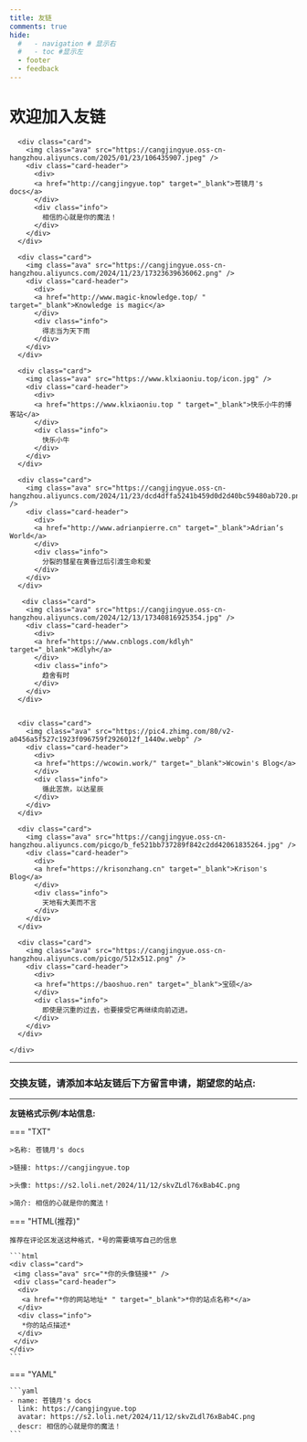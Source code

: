 ```yaml
---
title: 友链
comments: true
hide:
  #   - navigation # 显示右
  #   - toc #显示左
  - footer
  - feedback
---
```


# 欢迎加入友链

<div id="rcorners4" >
  <div class="links-content"> 
    <div class="link-navigation">

      <div class="card">
        <img class="ava" src="https://cangjingyue.oss-cn-hangzhou.aliyuncs.com/2025/01/23/106435907.jpeg" />
        <div class="card-header">
          <div>
          <a href="http://cangjingyue.top" target="_blank">苍镜月's docs</a>
          </div>
          <div class="info">
            相信的心就是你的魔法！
          </div>
        </div>
      </div>

      <div class="card">
        <img class="ava" src="https://cangjingyue.oss-cn-hangzhou.aliyuncs.com/2024/11/23/17323639636062.png" />
        <div class="card-header">
          <div>
          <a href="http://www.magic-knowledge.top/ " target="_blank">Knowledge is magic</a>
          </div>
          <div class="info">
            得志当为天下雨
          </div>
        </div>
      </div>

      <div class="card">
        <img class="ava" src="https://www.klxiaoniu.top/icon.jpg" />
        <div class="card-header">
          <div>
          <a href="https://www.klxiaoniu.top " target="_blank">快乐小牛的博客站</a>
          </div>
          <div class="info">
            快乐小牛
          </div>
        </div>
      </div>

      <div class="card">
        <img class="ava" src="https://cangjingyue.oss-cn-hangzhou.aliyuncs.com/2024/11/23/dcd4dffa5241b459d0d2d40bc59480ab720.png" />
        <div class="card-header">
          <div>
          <a href="http://www.adrianpierre.cn" target="_blank">Adrian‘s World</a>
          </div>
          <div class="info">
            分裂的彗星在黄昏过后引渡生命和爱
          </div>
        </div>
      </div>

       <div class="card">
        <img class="ava" src="https://cangjingyue.oss-cn-hangzhou.aliyuncs.com/2024/12/13/17340816925354.jpg" />
        <div class="card-header">
          <div>
          <a href="https://www.cnblogs.com/kdlyh" target="_blank">Kdlyh</a>
          </div>
          <div class="info">
            趋舍有时
          </div>
        </div>
      </div>


      <div class="card">
        <img class="ava" src="https://pic4.zhimg.com/80/v2-a0456a5f527c1923f096759f2926012f_1440w.webp" />
        <div class="card-header">
          <div>
          <a href="https://wcowin.work/" target="_blank">Wcowin's Blog</a>
          </div>
          <div class="info">
            循此苦旅，以达星辰
          </div>
        </div>
      </div>

      <div class="card">
        <img class="ava" src="https://cangjingyue.oss-cn-hangzhou.aliyuncs.com/picgo/b_fe521bb737289f842c2dd42061835264.jpg" />
        <div class="card-header">
          <div>
          <a href="https://krisonzhang.cn" target="_blank">Krison's Blog</a>
          </div>
          <div class="info">
            天地有大美而不言
          </div>
        </div>
      </div>

      <div class="card">
        <img class="ava" src="https://cangjingyue.oss-cn-hangzhou.aliyuncs.com/picgo/512x512.png" />
        <div class="card-header">
          <div>
          <a href="https://baoshuo.ren" target="_blank">宝硕</a>
          </div>
          <div class="info">
            即使是沉重的过去，也要接受它再继续向前迈进。
          </div>
        </div>
      </div>

    </div>

  </div>
  <HR style="FILTER: progid:DXImageTransform.Microsoft.Shadow(color:#608DBD,direction:145,strength:15)" width="100%" color=#608DBD SIZE=1>
</div>

<div class="markdown-content">
    <h3>交换友链，请添加本站友链后下方留言申请，期望您的站点:</h3>
</div>

---

**友链格式示例/本站信息:**

=== "TXT"

    >名称: 苍镜月's docs

    >链接: https://cangjingyue.top

    >头像: https://s2.loli.net/2024/11/12/skvZLdl76xBab4C.png

    >简介: 相信的心就是你的魔法！

=== "HTML(推荐)"

    推荐在评论区发送这种格式，*号的需要填写自己的信息

    ```html
    <div class="card">
     <img class="ava" src="*你的头像链接*" />
     <div class="card-header">
      <div>
       <a href="*你的网站地址* " target="_blank">*你的站点名称*</a>
      </div>
      <div class="info">
       *你的站点描述*
      </div>
     </div>
    </div>
    ```

=== "YAML"

    ```yaml
    - name: 苍镜月's docs
      link: https://cangjingyue.top
      avatar: https://s2.loli.net/2024/11/12/skvZLdl76xBab4C.png
      descr: 相信的心就是你的魔法！
    ```
